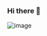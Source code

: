 ### Hi there 👋

![image](https://user-images.githubusercontent.com/325813/87062189-f74fa280-c1c9-11ea-8a92-1ea09a7c1ee5.png)
